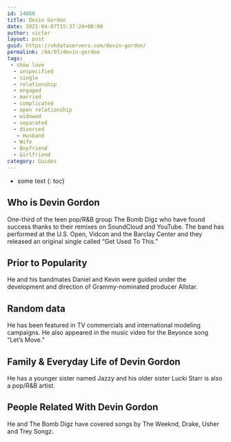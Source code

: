 ```yaml
---
id: 14860
title: Devin Gordon
date: 2021-04-07T15:37:24+00:00
author: victor
layout: post
guid: https://ukdataservers.com/devin-gordon/
permalink: /04/07/devin-gordon
tags:
 - show love
  - unspecified
  - single
  - relationship
  - engaged
  - married
  - complicated
  - open relationship
  - widowed
  - separated
  - divorced
   - Husband
  - Wife
  - Boyfriend
  - Girlfriend
category: Guides
---
```


* some text
{: toc}


## Who is Devin Gordon



One-third of the teen pop/R&B group The Bomb Digz who have found success thanks to their remixes on SoundCloud and YouTube. The band has performed at the U.S. Open, Vidcon and the Barclay Center and they released an original single called &#8220;Get Used To This.&#8221; 

                
                
                
## Prior to Popularity



He and his bandmates Daniel and Kevin were guided under the development and direction of Grammy-nominated producer Allstar. 

                
                
                
## Random data



He has been featured in TV commercials and international modeling campaigns. He also appeared in the music video for the Beyonce song &#8220;Let&#8217;s Move.&#8221; 

                
                
                
## Family & Everyday Life of Devin Gordon



He has a younger sister named Jazzy and his older sister Lucki Starr is also a pop/R&B artist. 

                
                
                
## People Related With Devin Gordon



He and The Bomb Digz have covered songs by The Weeknd, Drake, Usher and Trey Songz. 

                
              
            
          
          
          